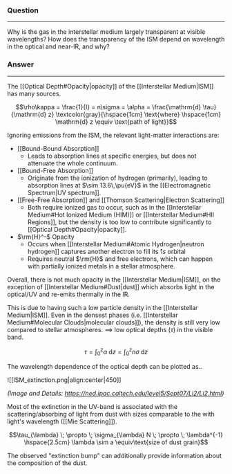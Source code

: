 ### Question
---
Why is the gas in the interstellar medium largely transparent at visible wavelengths? How does the transparency of the ISM depend on wavelength in the optical and near-IR, and why?

### Answer
---
The [[Optical Depth#Opacity|opacity]] of the [[Interstellar Medium|ISM]] has many sources. 

$$\rho\kappa = \frac{1}{l} = n\sigma = \alpha = \frac{\mathrm{d} \tau}{\mathrm{d} z} \textcolor{gray}{\hspace{1cm} \text{where} \hspace{1cm} \mathrm{d} z \equiv \text{path of light}}$$

Ignoring emissions from the ISM, the relevant light-matter interactions are:

- [[Bound-Bound Absorption]] 
	- Leads to absorption lines at specific energies, but does not attenuate the whole continuum.
- [[Bound-Free Absorption]] 
	- Originate from the ionization of hydrogen (primarily), leading to absorption lines at $\sim 13.6\,\pu{eV}$ in the [[Electromagnetic Spectrum|UV spectrum]].
- [[Free-Free Absorption]] and [[Thomson Scattering|Electron Scattering]] 
	- Both require ionized gas to occur, such as in the [[Interstellar Medium#Hot Ionized Medium (HIM)]] or [[Interstellar Medium#HII Regions]], but the density is too low to contribute significantly to  [[Optical Depth#Opacity|opacity]].
- $\rm{H}^-$ Opacity
	- Occurs when [[Interstellar Medium#Atomic Hydrogen|neutron hydrogen]] captures another electron to fill its $1s$ orbital
	- Requires neutral $\rm{H}$ and free electrons, which can happen with partially ionized metals in a stellar atmosphere.

Overall, there is not much opacity in the [[Interstellar Medium|ISM]], on the exception of [[Interstellar Medium#Dust|dust]] which absorbs light in the optical/UV and re-emits thermally in the IR. 

This is due to having such a low particle density in the [[Interstellar Medium|ISM]]. Even in the densest phases (i.e. [[Interstellar Medium#Molecular Clouds|molecular clouds]]), the density is still very low compared to stellar atmospheres. $\implies$ low optical depths ($\tau$) in the visible band.

$$\tau = \int_{0}^{z} \alpha \; \mathrm{d} z = \int_{0}^{z} n\sigma \; \mathrm{d} z$$

The wavelength dependence of the optical depth can be plotted as..

![[ISM_extinction.png|align:center|450]]

*(Image and Details: https://ned.ipac.caltech.edu/level5/Sept07/Li2/Li2.html)*

Most of the extinction in the UV-band is associated with the scattering/absorbing of light from dust with sizes comparable to the with light's wavelength ([[Mie Scattering]]).

$$\tau_{\lambda} \; \propto \; \sigma_{\lambda} N \; \propto \; \lambda^{-1} \hspace{2.5cm} \lambda \sim a \equiv\text{size of dust grain}$$

The observed "extinction bump" can additionally provide information about the composition of the dust.
